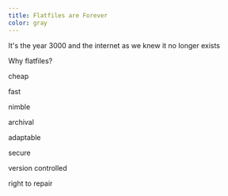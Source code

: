 ```yaml
---
title: Flatfiles are Forever
color: gray
---
```


It's the year 3000 and the internet as we knew it no longer exists

Why flatfiles?

cheap

fast

nimble

archival

adaptable

secure

version controlled

right to repair
